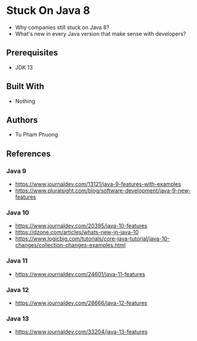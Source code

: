 # Stuck On Java 8
* Why companies still stuck on Java 8?
* What's new in every Java version that make sense with developers?

## Prerequisites
* JDK 13 

## Built With
* Nothing

## Authors
* Tu Pham Phuong 

## References
### Java 9
* https://www.journaldev.com/13121/java-9-features-with-examples
* https://www.pluralsight.com/blog/software-development/java-9-new-features

### Java 10
* https://www.journaldev.com/20395/java-10-features
* https://dzone.com/articles/whats-new-in-java-10
* https://www.logicbig.com/tutorials/core-java-tutorial/java-10-changes/collection-changes-examples.html

### Java 11
* https://www.journaldev.com/24601/java-11-features

### Java 12
* https://www.journaldev.com/28666/java-12-features

### Java 13
* https://www.journaldev.com/33204/java-13-features